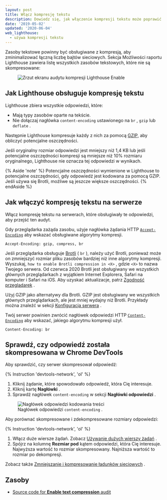 ```yaml
---
layout: post
title: Włącz kompresję tekstu
description: Dowiedz się, jak włączenie kompresji tekstu może poprawić wydajność ładowania strony internetowej.
date: '2019-05-02'
updated: '2020-06-04'
web_lighthouse:
  - używa kompresji tekstu
---
```


Zasoby tekstowe powinny być obsługiwane z kompresją, aby zminimalizować łączną liczbę bajtów sieciowych. Sekcja Możliwości raportu Lighthouse zawiera listę wszystkich zasobów tekstowych, które nie są skompresowane:

<figure class="w-figure"><img class="w-screenshot" src="uses-text-compression.png" alt="Zrzut ekranu audytu kompresji Lighthouse Enable"></figure>

## Jak Lighthouse obsługuje kompresję tekstu

Lighthouse zbiera wszystkie odpowiedzi, które:

- Mają typy zasobów oparte na tekście.
- Nie dołączaj nagłówka `content-encoding` ustawionego na `br` , `gzip` lub `deflate` .

Następnie Lighthouse kompresuje każdy z nich za pomocą [GZIP,](https://www.gnu.org/software/gzip/) aby obliczyć potencjalne oszczędności.

Jeśli oryginalny rozmiar odpowiedzi jest mniejszy niż 1,4 KB lub jeśli potencjalne oszczędności kompresji są mniejsze niż 10% rozmiaru oryginalnego, Lighthouse nie oznacza tej odpowiedzi w wynikach.

{% Aside 'note' %} Potencjalne oszczędności wymienione w Lighthouse to potencjalne oszczędności, gdy odpowiedź jest kodowana za pomocą GZIP. Jeśli używa się Brotli, możliwe są jeszcze większe oszczędności. {% endAside %}

## Jak włączyć kompresję tekstu na serwerze

Włącz kompresję tekstu na serwerach, które obsługiwały te odpowiedzi, aby przejść ten audyt.

Gdy przeglądarka zażąda zasobu, użyje nagłówka żądania HTTP [`Accept-Encoding`](https://developer.mozilla.org/en-US/docs/Web/HTTP/Headers/Accept-Encoding) aby wskazać obsługiwane algorytmy kompresji.

```text
Accept-Encoding: gzip, compress, br
```

Jeśli przeglądarka obsługuje [Brotli](https://opensource.googleblog.com/2015/09/introducing-brotli-new-compression.html) ( `br` ), należy użyć Brotli, ponieważ może on zmniejszyć rozmiar pliku zasobów bardziej niż inne algorytmy kompresji. Wyszukaj, `how to enable Brotli compression in <X>` , gdzie `<X>` to nazwa Twojego serwera. Od czerwca 2020 Brotli jest obsługiwany we wszystkich głównych przeglądarkach z wyjątkiem Internet Explorera, Safari na komputer i Safari na iOS. Aby uzyskać aktualizacje, patrz [Zgodność przeglądarek](https://developer.mozilla.org/en-US/docs/Web/HTTP/Headers/Content-Encoding#Browser_compatibility) .

Użyj GZIP jako alternatywy dla Brotli. GZIP jest obsługiwany we wszystkich głównych przeglądarkach, ale jest mniej wydajny niż Brotli. Przykłady można znaleźć w sekcji [Konfiguracja serwera](https://github.com/h5bp/server-configs) .

Twój serwer powinien zwrócić nagłówek odpowiedzi HTTP [`Content-Encoding`](https://developer.mozilla.org/en-US/docs/Web/HTTP/Headers/Content-Encoding) aby wskazać, jakiego algorytmu kompresji użył.

```text
Content-Encoding: br
```

## Sprawdź, czy odpowiedź została skompresowana w Chrome DevTools

Aby sprawdzić, czy serwer skompresował odpowiedź:

{% Instruction 'devtools-network', 'ol' %}

1. Kliknij żądanie, które spowodowało odpowiedź, która Cię interesuje.
2. Kliknij kartę **Nagłówki** .
3. Sprawdź nagłówek `content-encoding` w sekcji **Nagłówki odpowiedzi** .

<figure class="w-figure"><img class="w-screenshot w-screenshot--filled" src="content-encoding.svg" alt="Nagłówek odpowiedzi kodowania treści"><figcaption class="w-figcaption">Nagłówek odpowiedzi <code>content-encoding</code> .</figcaption></figure>

Aby porównać skompresowane i zdekompresowane rozmiary odpowiedzi:

{% Instruction 'devtools-network', 'ol' %}

1. Włącz duże wiersze żądań. Zobacz [Używanie dużych wierszy żądań](https://developers.google.com/web/tools/chrome-devtools/network/reference#request-rows) .
2. Spójrz na kolumnę **Rozmiar pod** kątem odpowiedzi, która Cię interesuje. Najwyższa wartość to rozmiar skompresowany. Najniższa wartość to rozmiar po dekompresji.

Zobacz także [Zmniejszanie i kompresowanie ładunków sieciowych](/reduce-network-payloads-using-text-compression) .

## Zasoby

- [Source code for **Enable text compression** audit](https://github.com/GoogleChrome/lighthouse/blob/master/lighthouse-core/audits/byte-efficiency/uses-text-compression.js)
